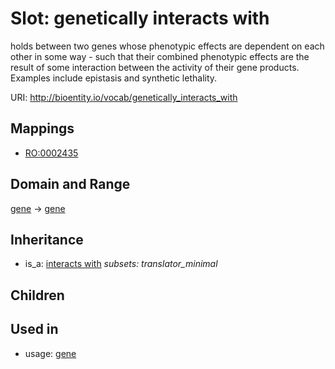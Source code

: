 # Slot: genetically interacts with


holds between two genes whose phenotypic effects are dependent on each other in some way - such that their combined phenotypic effects are the result of some interaction between the activity of their gene products. Examples include epistasis and synthetic lethality.

URI: http://bioentity.io/vocab/genetically_interacts_with
## Mappings

 * [RO:0002435](http://purl.obolibrary.org/obo/RO_0002435)
## Domain and Range

[gene](Gene.md) -> [gene](Gene.md)
## Inheritance

 *  is_a: [interacts with](interacts_with.md) *subsets: translator_minimal*
## Children

## Used in

 *  usage: [gene](Gene.md)
